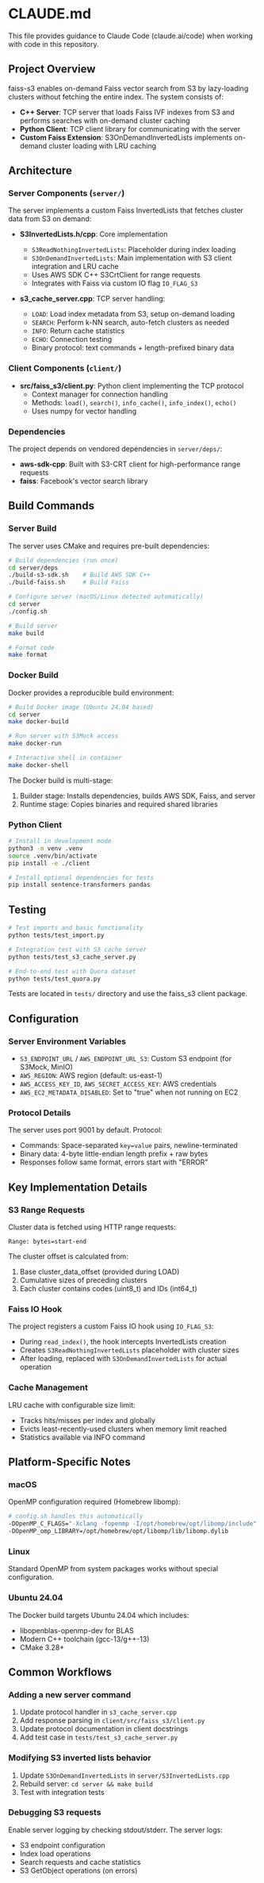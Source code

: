 # CLAUDE.md

This file provides guidance to Claude Code (claude.ai/code) when working with code in this repository.

## Project Overview

faiss-s3 enables on-demand Faiss vector search from S3 by lazy-loading clusters without fetching the entire index. The system consists of:

- **C++ Server**: TCP server that loads Faiss IVF indexes from S3 and performs searches with on-demand cluster caching
- **Python Client**: TCP client library for communicating with the server
- **Custom Faiss Extension**: S3OnDemandInvertedLists implements on-demand cluster loading with LRU caching

## Architecture

### Server Components (`server/`)

The server implements a custom Faiss InvertedLists that fetches cluster data from S3 on demand:

- **S3InvertedLists.h/cpp**: Core implementation
  - `S3ReadNothingInvertedLists`: Placeholder during index loading
  - `S3OnDemandInvertedLists`: Main implementation with S3 client integration and LRU cache
  - Uses AWS SDK C++ S3CrtClient for range requests
  - Integrates with Faiss via custom IO flag `IO_FLAG_S3`

- **s3_cache_server.cpp**: TCP server handling:
  - `LOAD`: Load index metadata from S3, setup on-demand loading
  - `SEARCH`: Perform k-NN search, auto-fetch clusters as needed
  - `INFO`: Return cache statistics
  - `ECHO`: Connection testing
  - Binary protocol: text commands + length-prefixed binary data

### Client Components (`client/`)

- **src/faiss_s3/client.py**: Python client implementing the TCP protocol
  - Context manager for connection handling
  - Methods: `load()`, `search()`, `info_cache()`, `info_index()`, `echo()`
  - Uses numpy for vector handling

### Dependencies

The project depends on vendored dependencies in `server/deps/`:
- **aws-sdk-cpp**: Built with S3-CRT client for high-performance range requests
- **faiss**: Facebook's vector search library

## Build Commands

### Server Build

The server uses CMake and requires pre-built dependencies:

```bash
# Build dependencies (run once)
cd server/deps
./build-s3-sdk.sh    # Build AWS SDK C++
./build-faiss.sh     # Build Faiss

# Configure server (macOS/Linux detected automatically)
cd server
./config.sh

# Build server
make build

# Format code
make format
```

### Docker Build

Docker provides a reproducible build environment:

```bash
# Build Docker image (Ubuntu 24.04 based)
cd server
make docker-build

# Run server with S3Mock access
make docker-run

# Interactive shell in container
make docker-shell
```

The Docker build is multi-stage:
1. Builder stage: Installs dependencies, builds AWS SDK, Faiss, and server
2. Runtime stage: Copies binaries and required shared libraries

### Python Client

```bash
# Install in development mode
python3 -m venv .venv
source .venv/bin/activate
pip install -e ./client

# Install optional dependencies for tests
pip install sentence-transformers pandas
```

## Testing

```bash
# Test imports and basic functionality
python tests/test_import.py

# Integration test with S3 cache server
python tests/test_s3_cache_server.py

# End-to-end test with Quora dataset
python tests/test_quora.py
```

Tests are located in `tests/` directory and use the faiss_s3 client package.

## Configuration

### Server Environment Variables

- `S3_ENDPOINT_URL` / `AWS_ENDPOINT_URL_S3`: Custom S3 endpoint (for S3Mock, MinIO)
- `AWS_REGION`: AWS region (default: us-east-1)
- `AWS_ACCESS_KEY_ID`, `AWS_SECRET_ACCESS_KEY`: AWS credentials
- `AWS_EC2_METADATA_DISABLED`: Set to "true" when not running on EC2

### Protocol Details

The server uses port 9001 by default. Protocol:
- Commands: Space-separated `key=value` pairs, newline-terminated
- Binary data: 4-byte little-endian length prefix + raw bytes
- Responses follow same format, errors start with "ERROR"

## Key Implementation Details

### S3 Range Requests

Cluster data is fetched using HTTP range requests:
```
Range: bytes=start-end
```

The cluster offset is calculated from:
1. Base cluster_data_offset (provided during LOAD)
2. Cumulative sizes of preceding clusters
3. Each cluster contains codes (uint8_t) and IDs (int64_t)

### Faiss IO Hook

The project registers a custom Faiss IO hook using `IO_FLAG_S3`:
- During `read_index()`, the hook intercepts InvertedLists creation
- Creates `S3ReadNothingInvertedLists` placeholder with cluster sizes
- After loading, replaced with `S3OnDemandInvertedLists` for actual operation

### Cache Management

LRU cache with configurable size limit:
- Tracks hits/misses per index and globally
- Evicts least-recently-used clusters when memory limit reached
- Statistics available via INFO command

## Platform-Specific Notes

### macOS

OpenMP configuration required (Homebrew libomp):
```bash
# config.sh handles this automatically
-DOpenMP_C_FLAGS="-Xclang -fopenmp -I/opt/homebrew/opt/libomp/include"
-DOpenMP_omp_LIBRARY=/opt/homebrew/opt/libomp/lib/libomp.dylib
```

### Linux

Standard OpenMP from system packages works without special configuration.

### Ubuntu 24.04

The Docker build targets Ubuntu 24.04 which includes:
- libopenblas-openmp-dev for BLAS
- Modern C++ toolchain (gcc-13/g++-13)
- CMake 3.28+

## Common Workflows

### Adding a new server command

1. Update protocol handler in `s3_cache_server.cpp`
2. Add response parsing in `client/src/faiss_s3/client.py`
3. Update protocol documentation in client docstrings
4. Add test case in `tests/test_s3_cache_server.py`

### Modifying S3 inverted lists behavior

1. Update `S3OnDemandInvertedLists` in `server/S3InvertedLists.cpp`
2. Rebuild server: `cd server && make build`
3. Test with integration tests

### Debugging S3 requests

Enable server logging by checking stdout/stderr. The server logs:
- S3 endpoint configuration
- Index load operations
- Search requests and cache statistics
- S3 GetObject operations (on errors)